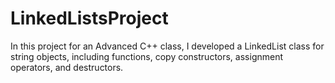 # LinkedListsProject

In this project for an Advanced C++ class, I developed a LinkedList class for string objects, including functions, copy constructors, assignment operators, and destructors.
